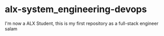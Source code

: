 # alx-system_engineering-devops
I'm now a ALX Student, this is my first repository as a full-stack engineer
salam
